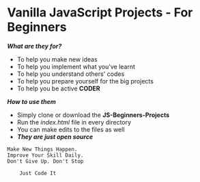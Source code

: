 # Vanilla JavaScript Projects - For Beginners

___What are they for?___

   * To help you make new ideas
   * To help you implement what you've learnt
   * To help you understand others' codes
   * To help you prepare yourself for the big projects
   * To help you be active __CODER__

 ___How to use them___

   * Simply clone or download the __JS-Beginners-Projects__
   * Run the _index.html_ file in every directory
   * You can make edits to the files as well
   * ___They are just open source___





    Make New Things Happen.
    Improve Your Skill Daily.
    Don't Give Up. Don't Stop

    	Just Code It